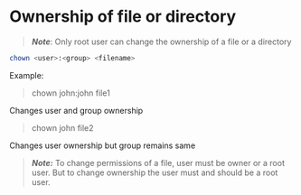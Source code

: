 # Ownership of file or directory

> ***Note***: Only root user can change the ownership of a file or a directory

```sh
chown <user>:<group> <filename>
```

Example:
> chown john:john file1

Changes user and group ownership

> chown john file2

Changes user ownership but group remains same

>***Note:***
To change permissions of a file, user must be owner or a root user. But to change ownership the user must and should be a root user.
